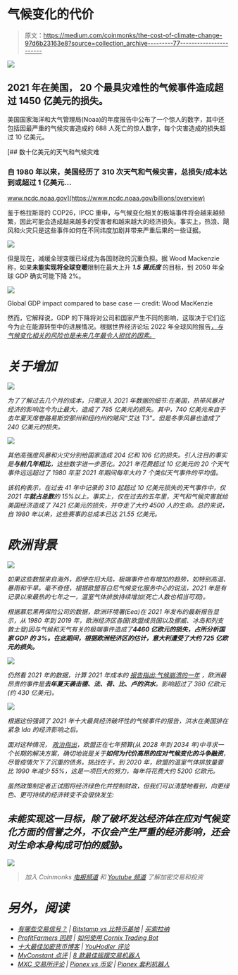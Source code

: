# 气候变化的代价

> 原文：<https://medium.com/coinmonks/the-cost-of-climate-change-97d6b23163e8?source=collection_archive---------77----------------------->

![](img/5d1c6fce3d1293068c58760d2303b38e.png)

## **2021 年在美国**， **20 个最具灾难性的气候事件**造成**超过 1450 亿美元的损失**。

美国国家海洋和大气管理局(Noaa)的年度报告中公布了一个惊人的数字，其中还包括因最严重的气候灾害造成的 688 人死亡的惊人数字，每个灾害造成的损失超过 10 亿美元。

[](https://www.ncdc.noaa.gov/billions/overview) [## 数十亿美元的天气和气候灾难

### 自 1980 年以来，美国经历了 310 次天气和气候灾害，总损失/成本达到或超过 1 亿美元…

www.ncdc.noaa.gov](https://www.ncdc.noaa.gov/billions/overview) 

鉴于格拉斯哥的 COP26，IPCC 重申，与气候变化相关的极端事件将会越来越频繁，因此可能会造成越来越多的受害者和越来越大的经济损失。事实上，热浪、飓风和火灾只是这些事件如何在不同纬度加剧并带来严重后果的一些证据。

![](img/af6fe4cb8771497c72b45e3d73ecdd19.png)

但是现在，减缓全球变暖已经成为各国财政的沉重负担。据 Wood Mackenzie 称，如果**未能实现将全球变暖**限制在最大上升 ***1.5 摄氏度*** 的目标，到 2050 年全球 GDP 确实可能下降 2%。

![](img/b665d45ad73416073224d866295dd834.png)

Global GDP impact compared to base case — credit: Wood MacKenzie

然而，它解释说，GDP 的下降将对公司和国家产生不同的影响，这取决于它们迄今为止在能源转型中的进展情况。根据世界经济论坛 2022 年全球风险报告[*，与气候变化相关的风险也是未来几年最令人担忧的因素。*](https://www.weforum.org/reports/global-risks-report-2022)

# ***关于增加***

*![](img/c6c9ea87b22bd77d0dc482d04bebf2f7.png)*

*为了了解过去几个月的成本，只需进入 2021 年数据的细节:在美国，热带风暴对经济的影响迄今为止最大，造成了 785 亿美元的损失。其中，740 亿美元来自于去年夏天席卷路易斯安那州和纽约州的飓风“艾达 T3”。但是冬季风暴也造成了 240 亿美元的损失。*

*![](img/23da5adfdec6bbf73d2373f42ca37587.png)*

*其他高强度风暴和火灾分别给国家造成 204 亿和 106 亿的损失。引人注目的事实是**与前几年相比**，这些数字进一步恶化。2021 年花费超过 10 亿美元的 20 个天气事件远远超过了 1980 年至 2021 年期间每年大约 7 个类似天气事件的平均值。*

*该机构表示，在过去 41 年中记录的 310 起超过 10 亿美元损失的天气事件中，仅 2021 年**就占总数**的 15%以上。事实上，仅在过去的五年里，天气和气候灾害就给美国经济造成了 7421 亿美元的损失，并夺走了大约 4500 人的生命。总的来说，自 1980 年以来，这些赛事的总成本已达 21.55 亿美元。*

# ***欧洲背景***

*![](img/76518ff58e2b47c111d3efb870937efa.png)*

*如果这些数据来自海外，即使在旧大陆，极端事件也有增加的趋势，如特别高温、暴雨和干旱。毫不奇怪，根据欧盟哥白尼气候变化服务中心的说法，2021 年是有记录以来最热的七年之一，温室气体排放持续增加(死亡人数也相当可观)。*

*根据慕尼黑再保险公司的数据，欧洲环境署(Eea)在 2021 年发布的最新报告显示，从 1980 年到 2019 年，欧洲经济区各国(欧盟成员国以及挪威、冰岛和列支敦士登)因与气候和天气有关的极端事件造成了**4460 亿欧元的损失，占所分析国家 GDP 的 3%。在此期间，根据欧洲经济区的估计，意大利遭受了大约 725 亿欧元的损失。***

*![](img/d4fe4874df69b53c8a217eae41b3b763.png)*

*仍然看 2021 年的数据，计算 2021 年成本的 [*报告指出:气候崩溃的一年*](https://www.christianaid.org.uk/sites/default/files/2021-12/Counting%20the%20cost%202021%20-%20A%20year%20of%20climate%20breakdown.pdf) ，欧洲最昂贵的事件是**去年夏天袭击德、法、荷、比、卢的洪水**。影响超过了 380 亿欧元(约 430 亿美元)。*

*![](img/3ca0830cd997a8e3f9dbf78672bb32be.png)*

*根据这份强调了 2021 年十大最具经济破坏性的气候事件的报告，洪水在美国排在紧急 Ida 的经济影响之后。*

*面对这种情况， [*政治*指出](https://www.politico.eu/article/eu-budget-climate-change-greenhouse-gas-emissions-fossil-fuels/)，欧盟正在七年预算(从 2028 年到 2034 年)中寻求一个长期的解决方案，确切地说是关于**如何为代价高昂的应对气候变化的斗争融资**，尽管疫情欠下了沉重的债务。挑战在于，到 2020 年，欧盟的温室气体排放量要比 1990 年减少 55%，这是一项巨大的努力，每年将花费大约 5200 亿欧元。*

*虽然政策制定者正试图将经济绿色化并控制财政，但我们可以清楚地看到，向更绿色、更可持续的经济转变不会很快发生:*

## *未能实现这一目标，除了破坏发达经济体在应对气候变化方面的信誉之外，不仅会产生严重的经济影响，还会对生命本身构成可怕的威胁。*

*![](img/37b5f16b8e8a3ae0b69e9dde5edbbbe7.png)*

> **加入 Coinmonks* [*电报频道*](https://t.me/coincodecap) *和* [*Youtube 频道*](https://www.youtube.com/c/coinmonks/videos) *了解加密交易和投资**

# *另外，阅读*

*   *[有哪些交易信号？](https://coincodecap.com/trading-signal) | [Bitstamp vs 比特币基地](https://coincodecap.com/bitstamp-coinbase) | [买索拉纳](https://coincodecap.com/buy-solana)*
*   *[ProfitFarmers 回顾](https://coincodecap.com/profitfarmers-review) | [如何使用 Cornix Trading Bot](https://coincodecap.com/cornix-trading-bot)*
*   *[十大最佳加密货币博客](https://coincodecap.com/best-cryptocurrency-blogs) | [YouHodler 评论](https://coincodecap.com/youhodler-review)*
*   *[MyConstant 点评](https://coincodecap.com/myconstant-review) | [8 款最佳摇摆交易机器人](https://coincodecap.com/best-swing-trading-bots)*
*   *[MXC 交易所评论](/coinmonks/mxc-exchange-review-3af0ec1cba8c) | [Pionex vs 币安](https://coincodecap.com/pionex-vs-binance) | [Pionex 套利机器人](https://coincodecap.com/pionex-arbitrage-bot)*